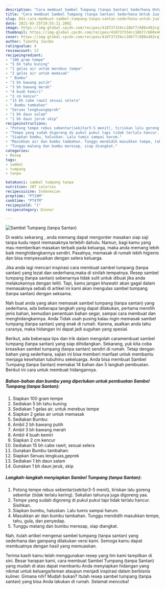 ```yaml
---
description: "Cara membuat Sambel Tumpang (tanpa Santan) Sederhana Untuk Jualan"
title: "Cara membuat Sambel Tumpang (tanpa Santan) Sederhana Untuk Jualan"
slug: 841-cara-membuat-sambel-tumpang-tanpa-santan-sederhana-untuk-jualan
date: 2021-05-25T19:55:11.208Z
image: https://img-global.cpcdn.com/recipes/410737334cc10b77/680x482cq70/sambel-tumpang-tanpa-santan-foto-resep-utama.jpg
thumbnail: https://img-global.cpcdn.com/recipes/410737334cc10b77/680x482cq70/sambel-tumpang-tanpa-santan-foto-resep-utama.jpg
cover: https://img-global.cpcdn.com/recipes/410737334cc10b77/680x482cq70/sambel-tumpang-tanpa-santan-foto-resep-utama.jpg
author: Timothy Jacobs
ratingvalue: 4
reviewcount: 13
recipeingredient:
- "100 gram tempe"
- "5 bh tahu kuning"
- "1 gelas air untuk merebus tempe"
- "2 gelas air untuk memasak"
- " Bumbu"
- "2 bh bawang putih"
- "3 bh bawang merah"
- "4 buah kemiri"
- "2 cm kencur"
- "15 bh cabe rawit sesuai selera"
- " Bumbu tambahan"
- "Seruas lengkuasgeprek"
- "1 bh daun salam"
- "1 bh daun jeruk skip"
recipeinstructions:
- "Potong tempe rebus sebentar(sekitar3-5 menit), tiriskan lalu goreng sebentar (tidak terlalu kering). Sekalian tahunya juga digoreng yaa."
- "Tempe yang sudah digoreng di pukul pukul tapi tidak terlalu hancur. Sisihkan."
- "Siapkan bumbu, haluskan. Lalu tumis sampai harum."
- "Masukkan air dan bumbu tambahan. Tunggu mendidih masukkan tempe, tahu, gula, dan penyedap."
- "Tunggu matang dan bumbu meresap, siap diangkat."
categories:
- Resep
tags:
- sambel
- tumpang
- tanpa

katakunci: sambel tumpang tanpa 
nutrition: 207 calories
recipecuisine: Indonesian
preptime: "PT19M"
cooktime: "PT47M"
recipeyield: "1"
recipecategory: Dinner

---
```



![Sambel Tumpang (tanpa Santan)](https://img-global.cpcdn.com/recipes/410737334cc10b77/680x482cq70/sambel-tumpang-tanpa-santan-foto-resep-utama.jpg)

Di waktu  sekarang , anda memang dapat mengorder masakan siap saji tanpa kudu repot memasaknya terlebih dahulu. Namun, bagi kamu yang mau memberikan masakan terbaik pada keluarga, maka anda memang lebih baik menghidangkannya sendiri. Pasalnya, memasak di rumah lebih higienis dan bisa menyesuaikan dengan selera keluarga.

Jika anda lagi mencari inspirasi cara membuat sambel tumpang (tanpa santan) yang lezat dan sederhana,maka di sinilah tempatnya. Resep sambel tumpang (tanpa santan)  sebenarnya tidak sulit untuk dibuat jika anda melakukannya dengan teliti. Tapi, kamu jangan khawatir akan gagal dalam memasaknya 
sebab di artikel ini kami akan mengulas sambel tumpang (tanpa santan) dengan seksama.  



Nah buat anda yang akan memasak sambel tumpang (tanpa santan) yang sederhana, ada beberapa langkah yang dapat dilakukan, pertama memilih jenis bahan, kemudian penentuan bahan segar, sampai cara membuat dan menghidangkannya. Anda Tidak usah pusing kalau ingin memasak sambel tumpang (tanpa santan) yang enak di rumah. Karena, asalkan anda  tahu caranya, maka hidangan ini dapat jadi suguhan yang spesial.

Berikut, ada beberapa tips dan trik dalam mengolah caramembuat sambel tumpang (tanpa santan) yang siap dihidangkan. Sekarang, yuk kita coba kreasikan sambel tumpang (tanpa santan) sendiri di rumah. Tetap dengan bahan yang sederhana, sajian ini bisa memberi manfaat untuk membantu menjaga kesehatan tubuhmu sekeluarga. Anda bisa membuat Sambel Tumpang (tanpa Santan) memakai 14 bahan dan 5 langkah pembuatan. Berikut ini cara untuk membuat hidangannya.

<!--inarticleads1-->

##### Bahan-bahan dan bumbu yang diperlukan untuk pembuatan Sambel Tumpang (tanpa Santan):

1. Siapkan 100 gram tempe
1. Sediakan 5 bh tahu kuning
1. Sediakan 1 gelas air, untuk merebus tempe
1. Siapkan 2 gelas air untuk memasak
1. Sediakan  Bumbu:
1. Ambil 2 bh bawang putih
1. Ambil 3 bh bawang merah
1. Ambil 4 buah kemiri
1. Siapkan 2 cm kencur
1. Sediakan 15 bh cabe rawit, sesuai selera
1. Gunakan  Bumbu tambahan:
1. Siapkan Seruas lengkuas,geprek
1. Sediakan 1 bh daun salam
1. Gunakan 1 bh daun jeruk, skip




<!--inarticleads2-->

##### Langkah-langkah menyiapkan Sambel Tumpang (tanpa Santan):

1. Potong tempe rebus sebentar(sekitar3-5 menit), tiriskan lalu goreng sebentar (tidak terlalu kering). Sekalian tahunya juga digoreng yaa.
1. Tempe yang sudah digoreng di pukul pukul tapi tidak terlalu hancur. Sisihkan.
1. Siapkan bumbu, haluskan. Lalu tumis sampai harum.
1. Masukkan air dan bumbu tambahan. Tunggu mendidih masukkan tempe, tahu, gula, dan penyedap.
1. Tunggu matang dan bumbu meresap, siap diangkat.




Nah, itulah artikel mengenai  sambel tumpang (tanpa santan)  yang sederhana dan gampang dilakukan versi kami. Semoga kamu dapat membuatnya dengan hasil yang memuaskan. 

Terima kasih kamu telah menggunakan resep yang tim kami tampilkan di sini. Besar harapan kami, cara membuat  Sambel Tumpang (tanpa Santan) yang mudah di atas dapat membantu Anda menyiapkan hidangan yang nikmat untuk keluarga/teman ataupun menjadi inspirasi dalam berbisnis kuliner. Gimana nih? Mudah bukan? Itulah resep sambel tumpang (tanpa santan) yang bisa Anda lakukan di rumah. Selamat mencoba!

